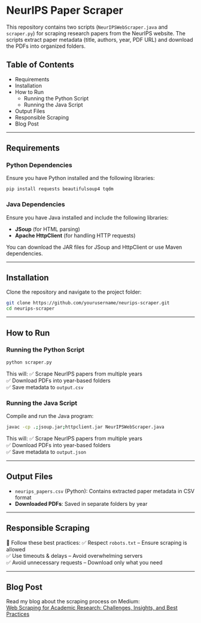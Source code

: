 # NeurIPS Paper Scraper

This repository contains two scripts (`NeurIPSWebScraper.java` and `scraper.py`) for scraping research papers from the NeurIPS website. The scripts extract paper metadata (title, authors, year, PDF URL) and download the PDFs into organized folders.

## Table of Contents
- Requirements
- Installation
- How to Run
  - Running the Python Script
  - Running the Java Script
- Output Files
- Responsible Scraping
- Blog Post

---

## Requirements

### Python Dependencies
Ensure you have Python installed and the following libraries:

```bash
pip install requests beautifulsoup4 tqdm
```

### Java Dependencies
Ensure you have Java installed and include the following libraries:
- **JSoup** (for HTML parsing)
- **Apache HttpClient** (for handling HTTP requests)

You can download the JAR files for JSoup and HttpClient or use Maven dependencies.

---

## Installation

Clone the repository and navigate to the project folder:

```bash
git clone https://github.com/yourusername/neurips-scraper.git
cd neurips-scraper
```

---

## How to Run

### Running the Python Script
```bash
python scraper.py
```
This will:
✅ Scrape NeurIPS papers from multiple years  
✅ Download PDFs into year-based folders  
✅ Save metadata to `output.csv`

### Running the Java Script
Compile and run the Java program:

```bash
javac -cp .;jsoup.jar;httpclient.jar NeurIPSWebScraper.java  
```
This will:
✅ Scrape NeurIPS papers from multiple years  
✅ Download PDFs into year-based folders  
✅ Save metadata to `output.json`

---

## Output Files
- `neurips_papers.csv` (Python): Contains extracted paper metadata in CSV format
- **Downloaded PDFs**: Saved in separate folders by year

---

## Responsible Scraping
🚀 Follow these best practices:
✅ Respect `robots.txt` – Ensure scraping is allowed  
✅ Use timeouts & delays – Avoid overwhelming servers  
✅ Avoid unnecessary requests – Download only what you need  

---

## Blog Post
Read my blog about the scraping process on Medium:  
[Web Scraping for Academic Research: Challenges, Insights, and Best Practices](https://medium.com/@f223646/web-scraping-for-academic-research-challenges-insights-and-best-practices-8fe9b6af068b)
